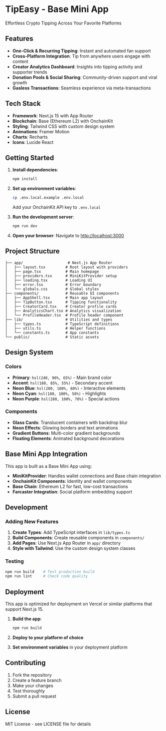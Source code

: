 # TipEasy - Base Mini App

Effortless Crypto Tipping Across Your Favorite Platforms

## Features

- **One-Click & Recurring Tipping**: Instant and automated fan support
- **Cross-Platform Integration**: Tip from anywhere users engage with content
- **Creator Analytics Dashboard**: Insights into tipping activity and supporter trends
- **Donation Pools & Social Sharing**: Community-driven support and viral growth
- **Gasless Transactions**: Seamless experience via meta-transactions

## Tech Stack

- **Framework**: Next.js 15 with App Router
- **Blockchain**: Base (Ethereum L2) with OnchainKit
- **Styling**: Tailwind CSS with custom design system
- **Animations**: Framer Motion
- **Charts**: Recharts
- **Icons**: Lucide React

## Getting Started

1. **Install dependencies**:
   ```bash
   npm install
   ```

2. **Set up environment variables**:
   ```bash
   cp .env.local.example .env.local
   ```
   Add your OnchainKit API key to `.env.local`

3. **Run the development server**:
   ```bash
   npm run dev
   ```

4. **Open your browser**:
   Navigate to [http://localhost:3000](http://localhost:3000)

## Project Structure

```
├── app/                    # Next.js App Router
│   ├── layout.tsx         # Root layout with providers
│   ├── page.tsx           # Main homepage
│   ├── providers.tsx      # MiniKitProvider setup
│   ├── loading.tsx        # Loading UI
│   ├── error.tsx          # Error boundary
│   └── globals.css        # Global styles
├── components/            # Reusable UI components
│   ├── AppShell.tsx       # Main app layout
│   ├── TipButton.tsx      # Tipping functionality
│   ├── CreatorCard.tsx    # Creator profile cards
│   ├── AnalyticsChart.tsx # Analytics visualization
│   └── ProfileHeader.tsx  # Profile header component
├── lib/                   # Utilities and types
│   ├── types.ts           # TypeScript definitions
│   ├── utils.ts           # Helper functions
│   └── constants.ts       # App constants
└── public/                # Static assets
```

## Design System

### Colors
- **Primary**: `hsl(240, 90%, 65%)` - Main brand color
- **Accent**: `hsl(180, 85%, 55%)` - Secondary accent
- **Neon Blue**: `hsl(200, 100%, 60%)` - Interactive elements
- **Neon Cyan**: `hsl(180, 100%, 50%)` - Highlights
- **Neon Purple**: `hsl(280, 100%, 70%)` - Special actions

### Components
- **Glass Cards**: Translucent containers with backdrop blur
- **Neon Effects**: Glowing borders and text animations
- **Gradient Buttons**: Multi-color gradient backgrounds
- **Floating Elements**: Animated background decorations

## Base Mini App Integration

This app is built as a Base Mini App using:

- **MiniKitProvider**: Handles wallet connections and Base chain integration
- **OnchainKit Components**: Identity and wallet components
- **Base Chain**: Ethereum L2 for fast, low-cost transactions
- **Farcaster Integration**: Social platform embedding support

## Development

### Adding New Features

1. **Create Types**: Add TypeScript interfaces in `lib/types.ts`
2. **Build Components**: Create reusable components in `components/`
3. **Add Pages**: Use Next.js App Router in `app/` directory
4. **Style with Tailwind**: Use the custom design system classes

### Testing

```bash
npm run build    # Test production build
npm run lint     # Check code quality
```

## Deployment

This app is optimized for deployment on Vercel or similar platforms that support Next.js 15.

1. **Build the app**:
   ```bash
   npm run build
   ```

2. **Deploy to your platform of choice**

3. **Set environment variables** in your deployment platform

## Contributing

1. Fork the repository
2. Create a feature branch
3. Make your changes
4. Test thoroughly
5. Submit a pull request

## License

MIT License - see LICENSE file for details
